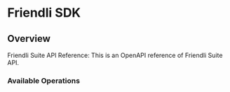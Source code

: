 # Friendli SDK

## Overview

Friendli Suite API Reference: This is an OpenAPI reference of Friendli Suite API.

### Available Operations
